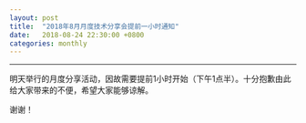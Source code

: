 ```yaml
---
layout: post
title:  "2018年8月月度技术分享会提前一小时通知"
date:   2018-08-24 22:30:00 +0800
categories: monthly
---
```

--------------------------------------------------------------------------------
明天举行的月度分享活动，因故需要提前1小时开始（下午1点半）。十分抱歉由此给大家带来的不便，希望大家能够谅解。

谢谢！
